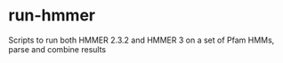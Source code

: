 # run-hmmer
Scripts to run both HMMER 2.3.2 and HMMER 3 on a set of Pfam HMMs, parse and combine results
